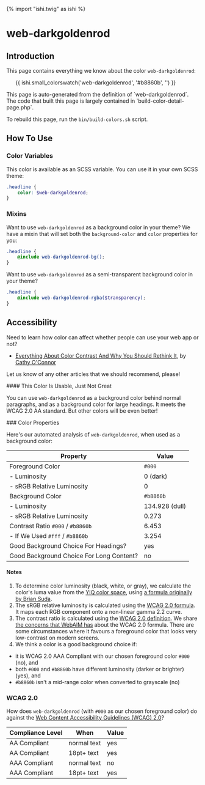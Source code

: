 {% import "ishi.twig" as ishi %}
# web-darkgoldenrod

## Introduction

This page contains everything we know about the color `web-darkgoldenrod`:

<div class="grid">
    <div class="cell">
        <div class="swatch">
            <ul>
                {{ ishi.small_colorswatch('web-darkgoldenrod', '#b8860b', '') }}
            </ul>
        </div>
    </div>
</div>

<div class="callout attention" markdown="1">
This page is auto-generated from the definition of `web-darkgoldenrod`. The code that built this page is largely contained in `build-color-detail-page.php`.

To rebuild this page, run the `bin/build-colors.sh` script.
</div>

## How To Use

### Color Variables

This color is available as an SCSS variable. You can use it in your own SCSS theme:

```scss
.headline {
    color: $web-darkgoldenrod;
}
```

### Mixins

Want to use `web-darkgoldenrod` as a background color in your theme? We have a mixin that will set both the `background-color` and `color` properties for you:

```scss
.headline {
    @include web-darkgoldenrod-bg();
}
```

Want to use `web-darkgoldenrod` as a semi-transparent background color in your theme?

```scss
.headline {
    @include web-darkgoldenrod-rgba($transparency);
}
```

## Accessibility

Need to learn how color can affect whether people can use your web app or not?

* [Everything About Color Contrast And Why You Should Rethink It](https://www.smashingmagazine.com/2014/10/color-contrast-tips-and-tools-for-accessibility/), by [Cathy O'Connor](http://www.twitter.com/cagocon)

Let us know of any other articles that we should recommend, please!
<div class="callout warning" markdown="1">
#### This Color Is Usable, Just Not Great

You can use `web-darkgoldenrod` as a background color behind normal paragraphs, and as a background color for large headings. It meets the WCAG 2.0 AA standard. But other colors will be even better!
</div>
### Color Properties

Here's our automated analysis of `web-darkgoldenrod`, when used as a background color:

Property | Value
---------|------
Foreground Color | `#000`
- Luminosity | 0 (dark)
- sRGB Relative Luminosity | 0
Background Color | `#b8860b`
- Luminosity | 134.928 (dull)
- sRGB Relative Luminosity | 0.273
Contrast Ratio `#000` / `#b8860b` | 6.453
- If We Used `#fff` / `#b8860b` | 3.254
Good Background Choice For Headings? | yes
Good Background Choice For Long Content? | no

#### Notes

1. To determine color luminosity (black, white, or gray), we calculate the color's luma value from the [YIQ color space](https://en.wikipedia.org/wiki/YIQ), using [a formula originally by Brian Suda](https://24ways.org/2010/calculating-color-contrast/).
1. The sRGB relative luminosity is calculated using the [WCAG 2.0 formula](https://www.w3.org/TR/WCAG20/#relativeluminancedef). It maps each RGB component onto a non-linear gamma 2.2 curve.
1. The contrast ratio is calculated using the [WCAG 2.0 definition](https://www.w3.org/TR/2008/REC-WCAG20-20081211/#contrast-ratiodef). We share [the concerns that WebAIM has](http://webaim.org/blog/wcag-2-1-feedback/) about the WCAG 2.0 formula. There are some circumstances where it favours a foreground color that looks very low-contrast on modern screens.
1. We think a color is a good background choice if:
  - it is WCAG 2.0 AAA Compliant with our chosen foreground color `#000` (no), and
  - both `#000` and `#b8860b` have different luminosity (darker or brighter) (yes), and
  - `#b8860b` isn't a mid-range color when converted to grayscale (no)

### WCAG 2.0

How does `web-darkgoldenrod` (with `#000` as our chosen foreground color) do against the [Web Content Accessibility Guidelines (WCAG) 2.0](https://www.w3.org/TR/WCAG20/)?

Compliance Level | When | Value
-----------------|------|------
AA Compliant | normal text | yes
AA Compliant | 18pt+ text | yes
AAA Compliant | normal text | no
AAA Compliant | 18pt+ text | yes